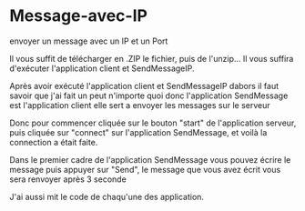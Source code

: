 # Message-avec-IP
envoyer un message avec un IP et un Port


Il vous suffit de télécharger en .ZIP le fichier, puis de l'unzip...
Il vous suffira d'exécuter l'application client et SendMessageIP.


Après avoir exécuté l'application client et SendMessageIP
dabors il faut savoir que j'ai fait un peut n'importe quoi donc l'application SendMessage est l'application client elle sert a envoyer les messages sur le serveur


Donc pour commencer cliquée sur le bouton "start" de l'application serveur, puis cliquée sur "connect" sur l'application SendMessage, et voilà la connection a était faite.


Dans le premier cadre de l'application SendMessage vous pouvez écrire le message puis appuyer sur "Send", le message que vous avez écrit vous sera renvoyer après 3 seconde


J'ai aussi mit le code de chaqu'une des application.
